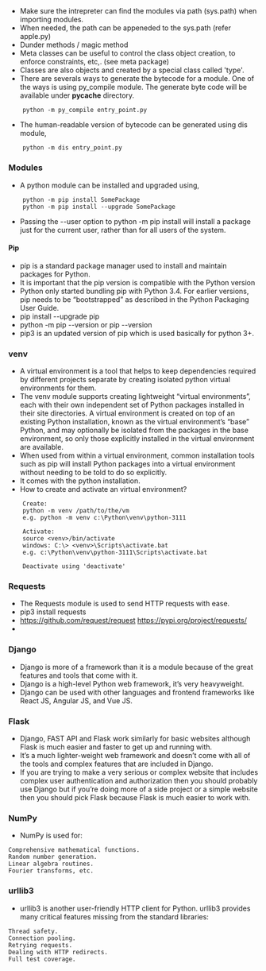 ##
- Make sure the intrepreter can find the modules via path (sys.path) when importing modules.
- When needed, the path can be appeneded to the sys.path (refer apple.py)
- Dunder methods / magic method
- Meta classes can be useful to control the class object creation, to enforce constraints, etc,. (see meta package)
- Classes are also objects and created by a special class called 'type'.
- There are severals ways to generate the bytecode for a module. One of the ways is using py_compile module. The generate byte code will be available under __pycache__ directory.
```
    python -m py_compile entry_point.py
```
- The human-readable version of bytecode can be generated using dis module,
```
    python -m dis entry_point.py
```
### Modules
- A python module can be installed and upgraded using,
```
    python -m pip install SomePackage
    python -m pip install --upgrade SomePackage
```
- Passing the --user option to python -m pip install will install a package just for the current user, rather than for all users of the system.
#### Pip
- pip is a standard package manager used to install and maintain packages for Python.
- It is important that the pip version is compatible with the Python version
- Python only started bundling pip with Python 3.4. For earlier versions, pip needs to be “bootstrapped” as described in the Python Packaging User Guide.
- pip install --upgrade pip
- python -m pip --version  or pip --version
- pip3 is an updated version of pip which is used basically for python 3+.

### venv
- A virtual environment is a tool that helps to keep dependencies required by different projects separate by creating isolated python virtual environments for them.
- The venv module supports creating lightweight “virtual environments”, each with their own independent set of Python packages installed in their site directories. A virtual environment is created on top of an existing Python installation, known as the virtual environment’s “base” Python, and may optionally be isolated from the packages in the base environment, so only those explicitly installed in the virtual environment are available.
- When used from within a virtual environment, common installation tools such as pip will install Python packages into a virtual environment without needing to be told to do so explicitly.
- It comes with the python installation.
- How to create and activate an virtual environment? 
```
    Create:
    python -m venv /path/to/the/vm
    e.g. python -m venv c:\Python\venv\python-3111

    Activate:
    source <venv>/bin/activate
    windows: C:\> <venv>\Scripts\activate.bat
    e.g. c:\Python\venv\python-3111\Scripts\activate.bat

    Deactivate using 'deactivate'
```

### Requests
- The Requests module is used to send HTTP requests with ease.
- pip3 install requests
-  https://github.com/request/request https://pypi.org/project/requests/
- 

### Django
- Django is more of a framework than it is a module because of the great features and tools that come with it.
- Django is a high-level Python web framework, it’s very heavyweight.
- Django can be used with other languages and frontend frameworks like React JS, Angular JS, and Vue JS.

### Flask
- Django, FAST API and Flask work similarly for basic websites although Flask is much easier and faster to get up and running with.
- It’s a much lighter-weight web framework and doesn’t come with all of the tools and complex features that are included in Django.
- If you are trying to make a very serious or complex website that includes complex user authentication and authorization then you should probably use Django but if you’re doing more of a side project or a simple website then you should pick Flask because Flask is much easier to work with.

### NumPy
- NumPy is used for:
```Advanced array operations (e.g. add, multiply, slice, reshape, index).
Comprehensive mathematical functions.
Random number generation.
Linear algebra routines.
Fourier transforms, etc.
```
### urllib3
- urllib3 is another user-friendly HTTP client for Python. urllib3 provides many critical features missing from the standard libraries:
```
Thread safety.
Connection pooling.
Retrying requests.
Dealing with HTTP redirects.
Full test coverage.
```
